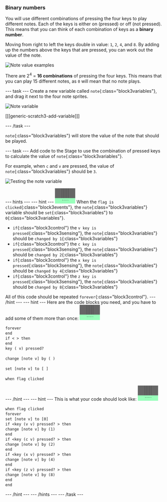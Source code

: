 ### Binary numbers

You will use different combinations of pressing the four keys to play different notes. Each of the keys is either on (pressed) or off (not pressed). This means that you can think of each combination of keys as a __binary number__.

Moving from right to left the keys double in value: `1`, `2`, `4`, and `8`. By adding up the numbers above the keys that are pressed, you can work out the value of the note.

![Note value examples](images/note-values.png)

There are 2<sup>4</sup> = __16 combinations__ of pressing the four keys. This means that you can play 15 different notes, as `0` will mean that no note plays.

--- task ---
Create a new variable called `note`{:class="block3variables"}, and drag it next to the four note sprites.

![Note variable](images/note-create.png)

[[[generic-scratch3-add-variable]]]


--- /task ---

`note`{:class="block3variables"} will store the value of the note that should be played.

--- task ---
Add code to the Stage to use the combination of pressed keys to calculate the value of `note`{:class="block3variables"}.

For example, when `c` and `v` are pressed, the value of `note`{:class="block3variables"} should be `3`.

![Testing the note variable](images/note-test.png)

--- hints ---
--- hint ---
![stage](images/stage.png)
When the `flag is clicked`{:class="block3events"}, the `note`{:class="block3variables"} variable should be `set`{:class="block3variables"} to `0`{:class="block3variables"}.

+ `if`{:class="block3control"} the `v key is pressed`{:class="block3sensing"}, the `note`{:class="block3variables"} should be `changed by 1`{:class="block3variables"}
+ `if`{:class="block3control"} the `c key is pressed`{:class="block3sensing"}, the `note`{:class="block3variables"} should be `changed by 2`{:class="block3variables"}
+ `if`{:class="block3control"} the `x key is pressed`{:class="block3sensing"}, the `note`{:class="block3variables"} should be `changed by 4`{:class="block3variables"}
+ `if`{:class="block3control"} the `z key is pressed`{:class="block3sensing"}, the `note`{:class="block3variables"} should be `changed by 8`{:class="block3variables"}

All of this code should be repeated `forever`{:class="block3control"}.
--- /hint ---
--- hint ---
Here are the code blocks you need, and you have to add some of them more than once:
![stage](images/stage.png)
```blocks3
forever
end
if < > then
end
key ( v) pressed?

change [note v] by ( )

set [note v] to [ ]

when flag clicked
```
--- /hint ---
--- hint ---
This is what your code should look like:
![stage](images/stage.png)
```blocks3
when flag clicked
forever
set [note v] to [0]
if <key (v v) pressed? > then
change [note v] by (1)
end
if <key (c v) pressed? > then
change [note v] by (2)
end
if <key (x v) pressed? > then
change [note v] by (4)
end
if <key (z v) pressed? > then
change [note v] by (8)
end
end
```
--- /hint ---
--- /hints ---
--- /task ---
